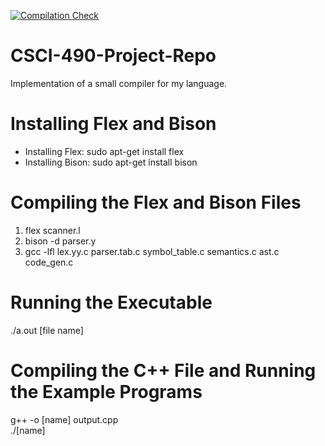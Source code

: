 [![Compilation Check](https://github.com/jduron1/CSCI-490-Project-Repo/actions/workflows/compiler.yml/badge.svg)](https://github.com/jduron1/CSCI-490-Project-Repo/actions/workflows/compiler.yml)

# CSCI-490-Project-Repo
Implementation of a small compiler for my language.

# Installing Flex and Bison
* Installing Flex: sudo apt-get install flex
* Installing Bison: sudo apt-get install bison

# Compiling the Flex and Bison Files
1. flex scanner.l
2. bison -d parser.y
3. gcc -lfl lex.yy.c parser.tab.c symbol_table.c semantics.c ast.c code_gen.c

# Running the Executable
./a.out [file name]

# Compiling the C++ File and Running the Example Programs
g++ -o [name] output.cpp\
./[name]
